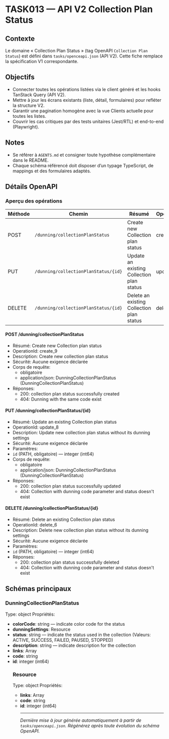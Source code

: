 # TASK013 — API V2 Collection Plan Status

## Contexte
Le domaine « Collection Plan Status » (tag OpenAPI `Collection Plan Status`) est défini dans `tasks/openceapi.json` (API V2). Cette fiche remplace la spécification V1 correspondante.

## Objectifs
- Connecter toutes les opérations listées via le client généré et les hooks TanStack Query (API V2).
- Mettre à jour les écrans existants (liste, détail, formulaires) pour refléter la structure V2.
- Garantir une pagination homogène avec la vue Clients actuelle pour toutes les listes.
- Couvrir les cas critiques par des tests unitaires (Jest/RTL) et end-to-end (Playwright).

## Notes
- Se référer à `AGENTS.md` et consigner toute hypothèse complémentaire dans le README.
- Chaque schéma référencé doit disposer d’un typage TypeScript, de mappings et des formulaires adaptés.

## Détails OpenAPI

### Aperçu des opérations

| Méthode | Chemin | Résumé | OperationId |
| --- | --- | --- | --- |
| POST | `/dunning/collectionPlanStatus` | Create new Collection plan status | create_9 |
| PUT | `/dunning/collectionPlanStatus/{id}` | Update an existing Collection plan status | update_8 |
| DELETE | `/dunning/collectionPlanStatus/{id}` | Delete an existing Collection plan status | delete_6 |

#### POST /dunning/collectionPlanStatus

- Résumé: Create new Collection plan status
- OperationId: create_9
- Description: Create new collection plan status
- Sécurité: Aucune exigence déclarée
- Corps de requête:
  - obligatoire
  - application/json: DunningCollectionPlanStatus (DunningCollectionPlanStatus)
- Réponses:
  - 200: collection plan status successfully created
  - 404: Dunning with the same code exist

#### PUT /dunning/collectionPlanStatus/{id}

- Résumé: Update an existing Collection plan status
- OperationId: update_8
- Description: Update new collection plan status without its dunning settings
- Sécurité: Aucune exigence déclarée
- Paramètres:
- `id` (PATH, obligatoire) — integer (int64)
- Corps de requête:
  - obligatoire
  - application/json: DunningCollectionPlanStatus (DunningCollectionPlanStatus)
- Réponses:
  - 200: collection plan status successfully updated
  - 404: Collection with dunning code parameter and status doesn't exist

#### DELETE /dunning/collectionPlanStatus/{id}

- Résumé: Delete an existing Collection plan status
- OperationId: delete_6
- Description: Delete new collection plan status without its dunning settings
- Sécurité: Aucune exigence déclarée
- Paramètres:
- `id` (PATH, obligatoire) — integer (int64)
- Réponses:
  - 200: collection plan status successfully deleted
  - 404: Collection with dunning code parameter and status doesn't exist

## Schémas principaux

### DunningCollectionPlanStatus
Type: object
Propriétés:
- **colorCode**: string — indicate color code for the status
- **dunningSettings**: Resource
- **status**: string — indicate the status used in the collection (Valeurs: ACTIVE, SUCCESS, FAILED, PAUSED, STOPPED)
- **description**: string — indicate description for the collection
- **links**: Array<object>
- **code**: string
- **id**: integer (int64)

### Resource
Type: object
Propriétés:
- **links**: Array<object>
- **code**: string
- **id**: integer (int64)

---

_Dernière mise à jour générée automatiquement à partir de `tasks/openceapi.json`. Régénérez après toute évolution du schéma OpenAPI._
